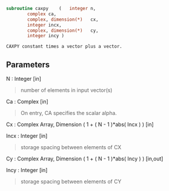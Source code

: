 ```fortran
subroutine caxpy	(	integer	n,
		complex	ca,
		complex, dimension(*)	cx,
		integer	incx,
		complex, dimension(*)	cy,
		integer	incy )
```

    CAXPY constant times a vector plus a vector.

## Parameters
N : Integer [in]
> number of elements in input vector(s)

Ca : Complex [in]
> On entry, CA specifies the scalar alpha.

Cx : Complex Array, Dimension ( 1 + ( N - 1 )*abs( Incx ) ) [in]

Incx : Integer [in]
> storage spacing between elements of CX

Cy : Complex Array, Dimension ( 1 + ( N - 1 )*abs( Incy ) ) [in,out]

Incy : Integer [in]
> storage spacing between elements of CY

